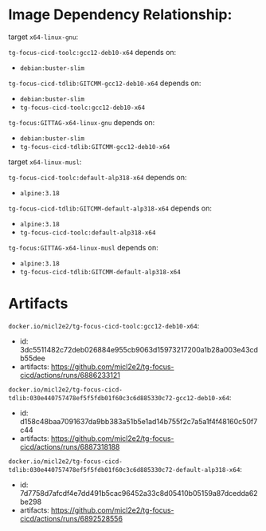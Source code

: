 
# Image Dependency Relationship:

target `x64-linux-gnu`:

`tg-focus-cicd-toolc:gcc12-deb10-x64` depends on:
- `debian:buster-slim`

`tg-focus-cicd-tdlib:GITCMM-gcc12-deb10-x64` depends on:
- `debian:buster-slim`
- `tg-focus-cicd-toolc:gcc12-deb10-x64`

`tg-focus:GITTAG-x64-linux-gnu` depends on:
- `debian:buster-slim`
- `tg-focus-cicd-tdlib:GITCMM-gcc12-deb10-x64`

target `x64-linux-musl`:

`tg-focus-cicd-toolc:default-alp318-x64` depends on:
- `alpine:3.18`

`tg-focus-cicd-tdlib:GITCMM-default-alp318-x64` depends on:
- `alpine:3.18`
- `tg-focus-cicd-toolc:default-alp318-x64`

`tg-focus:GITTAG-x64-linux-musl` depends on:
- `alpine:3.18`
- `tg-focus-cicd-tdlib:GITCMM-default-alp318-x64`


# Artifacts

`docker.io/micl2e2/tg-focus-cicd-toolc:gcc12-deb10-x64`:
- id: 3dc5511482c72deb026884e955cb9063d15973217200a1b28a003e43cdb55dee
- artifacts: https://github.com/micl2e2/tg-focus-cicd/actions/runs/6886233121

`docker.io/micl2e2/tg-focus-cicd-tdlib:030e440757478ef5f5fdb01f60c3c6d885330c72-gcc12-deb10-x64`:
- id: d158c48baa7091637da9bb383a51b5e1ad14b755f2c7a5a1f4f48160c50f7c44
- artifacts: https://github.com/micl2e2/tg-focus-cicd/actions/runs/6887318188

`docker.io/micl2e2/tg-focus-cicd-tdlib:030e440757478ef5f5fdb01f60c3c6d885330c72-default-alp318-x64`:
- id: 7d7758d7afcdf4e7dd491b5cac96452a33c8d05410b05159a87dcedda62be298
- artifacts: https://github.com/micl2e2/tg-focus-cicd/actions/runs/6892528556
